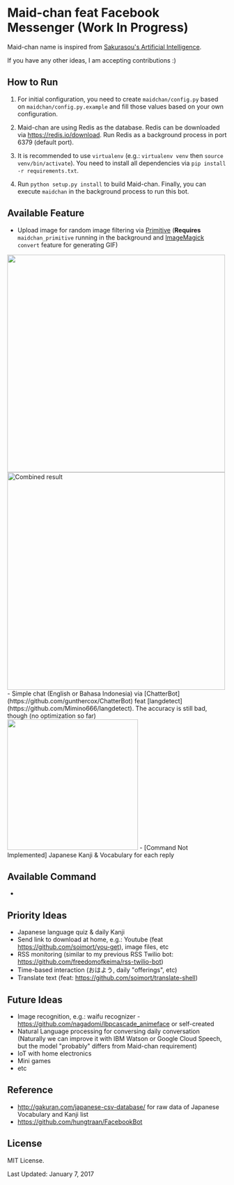 # Maid-chan feat Facebook Messenger (Work In Progress)

Maid-chan name is inspired from [Sakurasou's Artificial Intelligence](http://sakurasounopetnakanojo.wikia.com/wiki/Maid).

If you have any other ideas, I am accepting contributions :)

## How to Run

1. For initial configuration, you need to create `maidchan/config.py` based on `maidchan/config.py.example` and fill those values based on your own configuration.

2. Maid-chan are using Redis as the database. Redis can be downloaded via https://redis.io/download. Run Redis as a background process in port 6379 (default port).

3. It is recommended to use `virtualenv` (e.g.: `virtualenv venv` then `source venv/bin/activate`). You need to install all dependencies via `pip install -r requirements.txt`.

4. Run `python setup.py install` to build Maid-chan. Finally, you can execute `maidchan` in the background process to run this bot.


## Available Feature

- Upload image for random image filtering via [Primitive](https://github.com/fogleman/primitive) (**Requires** `maidchan_primitive` running in the background and [ImageMagick](https://www.imagemagick.org/script/index.php) `convert` feature for generating GIF)  
<img src="https://freedomofkeima.com/images/maid-chan/primitive_scr.jpg" height="500">  
<img alt="Combined result" src="https://freedomofkeima.com/images/maid-chan/primitive.gif" height="500">  
- Simple chat (English or Bahasa Indonesia) via [ChatterBot](https://github.com/gunthercox/ChatterBot) feat [langdetect](https://github.com/Mimino666/langdetect). The accuracy is still bad, though (no optimization so far)  
<img src="https://freedomofkeima.com/images/maid-chan/chatterbot.png" height="300">  
- [Command Not Implemented] Japanese Kanji & Vocabulary for each reply

## Available Command

-

## Priority Ideas

- Japanese language quiz & daily Kanji
- Send link to download at home, e.g.: Youtube (feat https://github.com/soimort/you-get), image files, etc
- RSS monitoring (similar to my previous RSS Twilio bot: https://github.com/freedomofkeima/rss-twilio-bot)
- Time-based interaction (おはよう, daily "offerings", etc)
- Translate text (feat: https://github.com/soimort/translate-shell)


## Future Ideas 

- Image recognition, e.g.: waifu recognizer - https://github.com/nagadomi/lbpcascade_animeface or self-created
- Natural Language processing for conversing daily conversation (Naturally we can improve it with IBM Watson or Google Cloud Speech, but the model "probably" differs from Maid-chan requirement)
- IoT with home electronics
- Mini games
- etc


## Reference


- http://gakuran.com/japanese-csv-database/ for raw data of Japanese Vocabulary and Kanji list
- https://github.com/hungtraan/FacebookBot


## License

MIT License.

Last Updated: January 7, 2017

